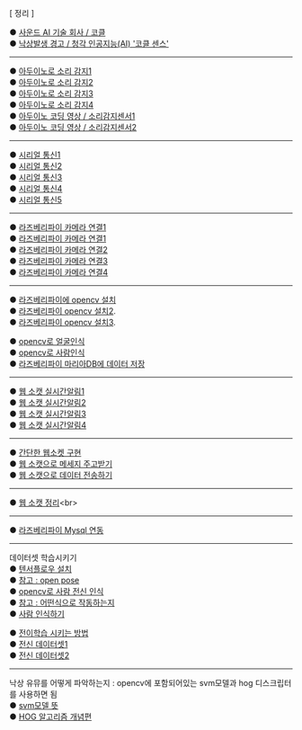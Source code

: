 [ 정리 ] <br>

● [사운드 AI 기술 회사 / 코클](https://cochl.oopy.io/)<br>
● [낙상발생 경고 / 청각 인공지능(AI) '코클 센스'](https://biz.chosun.com/stock/stock_general/2024/01/08/54C4432GBBCYVG4TJE4BR5YTTY/)<br>

***
● [아두이노로 소리 감지1](https://blog.naver.com/3dfuns/223117248010)<br>
● [아두이노로 소리 감지2](https://m.blog.naver.com/damtaja/221999396784)<br>
● [아두이노로 소리 감지3](https://m.blog.naver.com/icbanq/222588844355)<br>
● [아두이노로 소리 감지4](https://blog.naver.com/eduino/223291353027)<br>
● [아두이노 코딩 영상 / 소리감지센서1](https://www.youtube.com/watch?v=N6v8owKJz8M)<br>
● [아두이노 코딩 영상 / 소리감지센서2](https://www.youtube.com/watch?v=VU6Vzhyf9E4)<br>

***
● [시리얼 통신1](https://ecency.com/kr-dev/@jacobyu/iot-project)<br>
● [시리얼 통신2](https://bebutae.tistory.com/104)<br>
● [시리얼 통신3](https://blog.naver.com/krmjin/223369635234)<br>
● [시리얼 통신4](https://velog.io/@baduckie6231/%EB%9D%BC%EC%A6%88%EB%B2%A0%EB%A6%AC%ED%8C%8C%EC%9D%B4-%EC%95%84%EB%91%90%EC%9D%B4%EB%85%B8-%EC%8B%9C%EB%A6%AC%EC%96%BC-%ED%86%B5%EC%8B%A0) <br>
● [시리얼 통신5](https://naver.me/GmVto0yN)<br>

***
● [라즈베리파이 카메라 연결1](https://m.blog.naver.com/no1_devicemart/223305384819)<br>
● [라즈베리파이 카메라 연결1](https://neosarchizo.gitbooks.io/raspberrypiforsejonguniv/content/chapter2.html)<br>
● [라즈베리파이 카메라 연결2](https://blog.naver.com/no1_devicemart/223305384819)<br>
● [라즈베리파이 카메라 연결3](https://velog.io/@addps5012/%EB%9D%BC%EC%A6%88%EB%B2%A0%EB%A6%AC%ED%8C%8C%EC%9D%B4-V2-%EC%B9%B4%EB%A9%94%EB%9D%BC-%EC%97%B0%EA%B2%B0%ED%95%98%EA%B8%B0)<br>
● [라즈베리파이 카메라 연결4](https://kdjun97.github.io/iot/raspberry-pi-install/)<br>

***
● [라즈베리파이에 opencv 설치](https://blog.naver.com/ljy9378/221438192568)<br>
● [라즈베리파이 opencv 설치2](https://naver.me/5tejZlhc).<br>
● [라즈베리파이 opencv 설치3](https://velog.io/@kimeec/%EB%9D%BC%EC%A6%88%EB%B2%A0%EB%A6%AC%ED%8C%8C%EC%9D%B4Raspberry-Pi-%EC%B9%B4%EB%A9%94%EB%9D%BC-%EB%AA%A8%EB%93%88%EB%A1%9C-%EB%88%88%EC%9D%B8%EC%8B%9D-%EC%8B%A4%EC%8B%9C%EA%B0%84-%EC%B6%9C%EB%A0%A5%ED%95%B4%EB%B3%B4%EA%B8%B0).<br>


● [opencv로 얼굴인식](https://blog.naver.com/ljy9378/221438230814)<br>
● [opencv로 사람인식](https://park-duck.tistory.com/entry/Python-OpenCV-%EC%82%AC%EB%9E%8C%EC%9D%B8%EC%8B%9D%EB%9D%BC%EC%A6%88%EB%B2%A0%EB%A6%AC%ED%8C%8C%EC%9D%B4)<br>
● [라즈베리파이 마리아DB에 데이터 저장](https://velog.io/@dfdf/%EB%9D%BC%EC%A6%88%EB%B2%A0%EB%A6%ACMariaDB%EC%97%90-%EB%8D%B0%EC%9D%B4%ED%84%B0-%EC%A0%80%EC%9E%A5%ED%95%98%EA%B8%B0)<br>

***
● [웹 소캣 실시간알림1](https://velog.io/@rim/%EC%9B%B9%EC%86%8C%EC%BC%93-%EC%8B%A4%EC%8B%9C%EA%B0%84-%EC%95%8C%EB%A6%BC-%EB%A7%8C%EB%93%A4%EA%B8%B02-ahwecb52)<br>
● [웹 소캣 실시간알림2](https://mag1c.tistory.com/222)<br>
● [웹 소캣 실시간알림3](https://tecoble.techcourse.co.kr/post/2021-08-14-web-socket/)<br>
● [웹 소캣 실시간알림4](https://github.com/pparkjs/websocket_chat)<br>

***
● [간단한 웹소켓 구현](https://youtu.be/yXPCg5eupGM?si=ISv1QYKeifpnTEhs)<br>
● [웹 소캣으로 메세지 주고받기](https://www.chanstory.dev/blog/post/26)<br>
● [웹 소캣으로 데이터 전송하기](https://leekoby.github.io/posts/send-realtime-data-with-web-sockets/)<br>
***
● [웹 소캣 정리](https://inpa.tistory.com/entry/WEB-%F0%9F%8C%90-%EC%9B%B9-%EC%86%8C%EC%BC%93-Socket-%EC%97%AD%EC%82%AC%EB%B6%80%ED%84%B0-%EC%A0%95%EB%A6%AC#%EC%9B%B9_%EC%86%8C%EC%BC%93_%EC%9D%B4%EB%9E%80?)<br>
***
● [라즈베리파이 Mysql 연동](https://narnhada.tistory.com/m/18)<br>
***
데이터셋 학습시키기<br>
● [텐서플로우 설치](https://m.blog.naver.com/ryanlee5767/222151370950)<br>
● [참고 : open pose](https://blog.naver.com/shino1025/221607197982)<br>
● [opencv로 사람 전신 인식](https://pinkwink.kr/1124#google_vignette)<br>
● [참고 : 어떤식으로 작동하는지](https://project.impacsys.kr/xtwice/comn/file/Group2_2.pdf)<br>
● [사람 인식하기](https://blog.naver.com/rhrkdfus/221512802945)<br>

● [전이학습 시키는 방법](https://blog.naver.com/PostView.nhn?blogId=newton89&logNo=221794524792)<br>
● [전신 데이터셋1](https://analyticsindiamag.com/10-open-datasets-you-can-use-for-computer-vision-projects/)<br>
● [전신 데이터셋2](https://universe.roboflow.com/titulacin/person-detection-9a6mk)<br>
***
낙상 유뮤를 어떻게 파악하는지 : opencv에 포함되어있는 svm모델과 hog 디스크립터를 사용하면 됨<br>
● [svm모델 뜻](https://blog.eunsukim.me/posts/understanding-support-vector-machine)<br>
● [HOG 알고리즘 개념편](https://blog.naver.com/dongju0531hb/222443993008?viewType=pc)<br>

